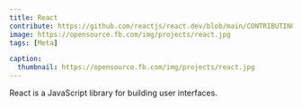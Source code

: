 ```yaml
---
title: React
contribute: https://github.com/reactjs/react.dev/blob/main/CONTRIBUTING.md
image: https://opensource.fb.com/img/projects/react.jpg
tags: [Meta]

caption:
  thumbnail: https://opensource.fb.com/img/projects/react.jpg
---
```


React is a JavaScript library for building user interfaces.